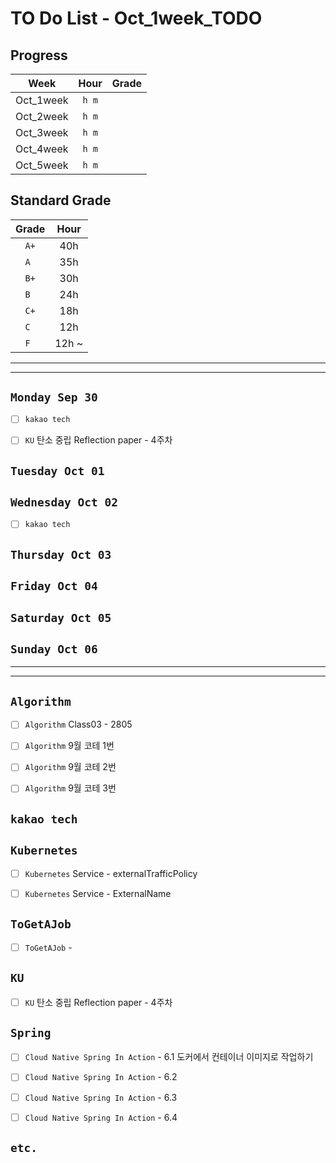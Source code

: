 # TO Do List - Oct_1week_TODO

## Progress
| Week | Hour | Grade |
|:---:|:---:|:---:|
|Oct_1week|`h m`||
|Oct_2week|`h m`||
|Oct_3week|`h m`||
|Oct_4week|`h m`||
|Oct_5week|`h m`||


## Standard Grade
| Grade | Hour |
|:---:|:---:|
|`A+`|40h|
|`A `|35h|
|`B+`|30h|
|`B `|24h|
|`C+`|18h|
|`C `|12h|
|`F `|12h ~|


---
---

## `Monday Sep 30`
- [ ] `kakao tech`
- [ ] `KU` 탄소 중립 Reflection paper - 4주차


## `Tuesday Oct 01`



## `Wednesday Oct 02` 
- [ ] `kakao tech`


## `Thursday Oct 03`



## `Friday Oct 04` 



## `Saturday Oct 05` 


## `Sunday Oct 06` 




---
---
## `Algorithm`
- [ ] `Algorithm` Class03 - 2805
- [ ] `Algorithm` 9월 코테 1번
- [ ] `Algorithm` 9월 코테 2번
- [ ] `Algorithm` 9월 코테 3번


## `kakao tech`


## `Kubernetes`
- [ ] `Kubernetes` Service - externalTrafficPolicy
- [ ] `Kubernetes` Service - ExternalName


## `ToGetAJob`
- [ ] `ToGetAJob` -


## `KU`
- [ ] `KU` 탄소 중립 Reflection paper - 4주차

## `Spring`
- [ ] `Cloud Native Spring In Action` - 6.1 도커에서 컨테이너 이미지로 작업하기
- [ ] `Cloud Native Spring In Action` - 6.2
- [ ] `Cloud Native Spring In Action` - 6.3
- [ ] `Cloud Native Spring In Action` - 6.4



## `etc.`



<br><br>

<!-- > `개인공부` : `6h 30m` -> `25h 36m` -> `22h 19m` -> -->

<br><br>

<!-- 
## `Java`
## `OPIc`
## `토익` 
-->





